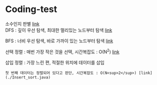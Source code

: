 # Coding-test
소수인지 판별 [link](./1.java) <br>
DFS : 깊이 우선 탐색, 최대한 멀리있는 노드부터 탐색 [link](./dfs.java)<br>

BFS : 너비 우선 탐색, 바로 가까이 있는 노드부터 탐색 [link](./bfs.java)<br>

선택 정렬 : 매번 가장 작은 것을 선택, 시간복잡도 : O(N<sup>2</sup>) [link](./Select_sort.java)<br>

삽입 정렬 : 가장 느린 편, 적절한 위치에 데이터를 삽입

    첫 번째 데이터는 정렬되어 있다고 판단, 시간복잡도 : O(N<sup>2</sup>) [link](./Insert_sort.java)
